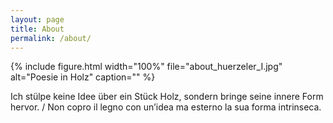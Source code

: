 ```yaml
---
layout: page
title: About
permalink: /about/
---
```

{% include figure.html width="100%" file="about_huerzeler_I.jpg" alt="Poesie in Holz" caption="" %}

Ich stülpe keine Idee über ein Stück Holz, sondern bringe seine innere Form hervor. / Non copro il legno con un’idea ma esterno la sua forma intrinseca.



